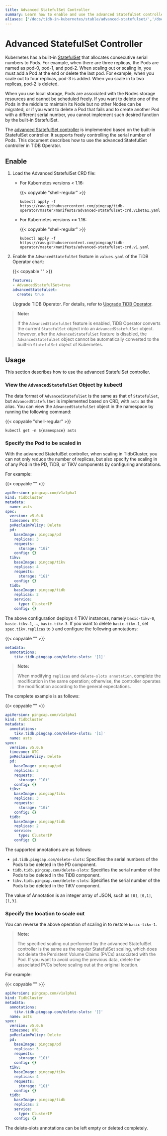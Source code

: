 ```yaml
---
title: Advanced StatefulSet Controller
summary: Learn how to enable and use the advanced StatefulSet controller.
aliases: ['/docs/tidb-in-kubernetes/stable/advanced-statefulset/','/docs/tidb-in-kubernetes/v1.1/advanced-statefulset/']
---
```


# Advanced StatefulSet Controller

Kubernetes has a built-in [StatefulSet](https://kubernetes.io/docs/concepts/workloads/controllers/statefulset/) that allocates consecutive serial numbers to Pods. For example, when there are three replicas, the Pods are named as pod-0, pod-1, and pod-2. When scaling out or scaling in, you must add a Pod at the end or delete the last pod. For example, when you scale out to four replicas, pod-3 is added. When you scale in to two replicas, pod-2 is deleted.

When you use local storage, Pods are associated with the Nodes storage resources and cannot be scheduled freely. If you want to delete one of the Pods in the middle to maintain its Node but no other Nodes can be migrated, or if you want to delete a Pod that fails and to create another Pod with a different serial number, you cannot implement such desired function by the built-in StatefulSet.

The [advanced StatefulSet controller](https://github.com/pingcap/advanced-statefulset) is implemented based on the built-in StatefulSet controller. It supports freely controlling the serial number of Pods. This document describes how to use the advanced StatefulSet controller in TiDB Operator.

## Enable

1. Load the Advanced StatefulSet CRD file:

    * For Kubernetes versions < 1.16:

        {{< copyable "shell-regular" >}}

        ```shell
        kubectl apply -f https://raw.githubusercontent.com/pingcap/tidb-operator/master/manifests/advanced-statefulset-crd.v1beta1.yaml
        ```

    * For Kubernetes versions >= 1.16:

        {{< copyable "shell-regular" >}}

        ```
        kubectl apply -f https://raw.githubusercontent.com/pingcap/tidb-operator/master/manifests/advanced-statefulset-crd.v1.yaml
        ```

2. Enable the `AdvancedStatefulSet` feature in `values.yaml` of the TiDB Operator chart:

    {{< copyable "" >}}

    ```yaml
    features:
    - AdvancedStatefulSet=true
    advancedStatefulset:
      create: true
    ```

    Upgrade TiDB Operator. For details, refer to [Upgrade TiDB Operator](upgrade-tidb-operator.md).

> **Note:**
>
> If the `AdvancedStatefulSet` feature is enabled, TiDB Operator converts the current `StatefulSet` object into an `AdvancedStatefulSet` object. However, after the `AdvancedStatefulSet` feature is disabled, the `AdvancedStatefulSet` object cannot be automatically converted to the built-in `StatefulSet` object of Kubernetes.

## Usage

This section describes how to use the advanced StatefulSet controller.

### View the `AdvancedStatefulSet` Object by kubectl

The data format of `AdvancedStatefulSet` is the same as that of `StatefulSet`, but `AdvancedStatefulSet` is implemented based on CRD, with `asts` as the alias. You can view the `AdvancedStatefulSet` object in the namespace by running the following command:

{{< copyable "shell-regular" >}}

```shell
kubectl get -n ${namespace} asts
```

### Specify the Pod to be scaled in

With the advanced StatefulSet controller, when scaling in TidbCluster, you can not only reduce the number of replicas, but also specify the scaling in of any Pod in the PD, TiDB, or TiKV components by configuring annotations.

For example:

{{< copyable "" >}}

```yaml
apiVersion: pingcap.com/v1alpha1
kind: TidbCluster
metadata:
  name: asts
spec:
  version: v5.0.6
  timezone: UTC
  pvReclaimPolicy: Delete
  pd:
    baseImage: pingcap/pd
    replicas: 3
    requests:
      storage: "1Gi"
    config: {}
  tikv:
    baseImage: pingcap/tikv
    replicas: 4
    requests:
      storage: "1Gi"
    config: {}
  tidb:
    baseImage: pingcap/tidb
    replicas: 2
    service:
      type: ClusterIP
    config: {}
```

The above configuration deploys 4 TiKV instances, namely `basic-tikv-0`, `basic-tikv-1`, ..., `basic-tikv-3`. If you want to delete `basic-tikv-1`, set `spec.tikv.replicas` to `3` and configure the following annotations:

{{< copyable "" >}}

```yaml
metadata:
  annotations:
    tikv.tidb.pingcap.com/delete-slots: '[1]'
```

> **Note:**
>
> When modifying `replicas` and `delete-slots annotation`, complete the modification in the same operation; otherwise, the controller operates the modification according to the general expectations.

The complete example is as follows:

{{< copyable "" >}}

```yaml
apiVersion: pingcap.com/v1alpha1
kind: TidbCluster
metadata:
  annotations:
    tikv.tidb.pingcap.com/delete-slots: '[1]'
  name: asts
spec:
  version: v5.0.6
  timezone: UTC
  pvReclaimPolicy: Delete
  pd:
    baseImage: pingcap/pd
    replicas: 3
    requests:
      storage: "1Gi"
    config: {}
  tikv:
    baseImage: pingcap/tikv
    replicas: 3
    requests:
      storage: "1Gi"
    config: {}
  tidb:
    baseImage: pingcap/tidb
    replicas: 2
    service:
      type: ClusterIP
    config: {}
```

The supported annotations are as follows:

- `pd.tidb.pingcap.com/delete-slots`: Specifies the serial numbers of the Pods to be deleted in the PD component.
- `tidb.tidb.pingcap.com/delete-slots`: Specifies the serial number of the Pods to be deleted in the TiDB component.
- `tikv.tidb.pingcap.com/delete-slots`: Specifies the serial number of the Pods to be deleted in the TiKV component.

The value of Annotation is an integer array of JSON, such as `[0]`, `[0,1]`, `[1,3]`.

### Specify the location to scale out

You can reverse the above operation of scaling in to restore `basic-tikv-1`.

> **Note:**
>
> The specified scaling out performed by the advanced StatefulSet controller is the same as the regular StatefulSet scaling, which does not delete the Persistent Volume Claims (PVCs) associated with the Pod. If you want to avoid using the previous data, delete the associated PVCs before scaling out at the original location.

For example:

{{< copyable "" >}}

```yaml
apiVersion: pingcap.com/v1alpha1
kind: TidbCluster
metadata:
  annotations:
    tikv.tidb.pingcap.com/delete-slots: '[]'
  name: asts
spec:
  version: v5.0.6
  timezone: UTC
  pvReclaimPolicy: Delete
  pd:
    baseImage: pingcap/pd
    replicas: 3
    requests:
      storage: "1Gi"
    config: {}
  tikv:
    baseImage: pingcap/tikv
    replicas: 4
    requests:
      storage: "1Gi"
    config: {}
  tidb:
    baseImage: pingcap/tidb
    replicas: 2
    service:
      type: ClusterIP
    config: {}
```

The delete-slots annotations can be left empty or deleted completely.
